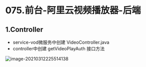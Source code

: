 # 075.前台-阿里云视频播放器-后端

## 1.Controller

* service-vod微服务中创建 VideoController.java
* controller中创建 getVideoPlayAuth 接口方法

![image-20210312225514138](https://raw.githubusercontent.com/TWDH/Leetcode-From-Zero/pictures/img/image-20210312225514138.png)